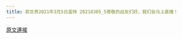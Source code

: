 ```yaml
---
title: 郭文贵2021年3月5日盖特 20210305_5尊敬的战友们好，我们会马上直播！
---
```


[原文連接](https://gnews.org/ThreadView/53479322)


